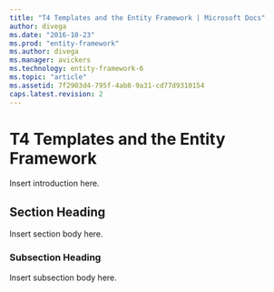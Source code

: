 ```yaml
---
title: "T4 Templates and the Entity Framework | Microsoft Docs"
author: divega
ms.date: "2016-10-23"
ms.prod: "entity-framework"
ms.author: divega
ms.manager: avickers
ms.technology: entity-framework-6
ms.topic: "article"
ms.assetid: 7f2903d4-795f-4ab8-9a31-cd77d9310154
caps.latest.revision: 2
---
```

# T4 Templates and the Entity Framework
Insert introduction here.  
  
## Section Heading  
 Insert section body here.  
  
### Subsection Heading  
 Insert subsection body here.